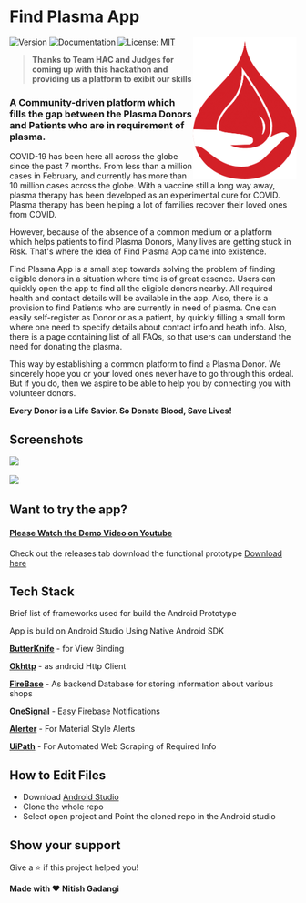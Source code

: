 <h1>Find Plasma App</h1>
<img alt="LOGO" align="right" height="250" src="./screenshots/logo.png" />
<p>
  <img alt="Version" src="https://img.shields.io/badge/version-1.0-blue.svg?cacheSeconds=2592000" />
  <a href="adsasd" target="_blank">
    <img alt="Documentation" src="https://img.shields.io/badge/documentation-yes-brightgreen.svg" />
  </a>
  <a href="#" target="_blank">
    <img alt="License: MIT" src="https://img.shields.io/badge/License-MIT-yellow.svg" />
  </a>
</p>

> **Thanks to Team HAC and Judges for coming up with this hackathon and providing us a platform to exibit our skills**

### A Community-driven platform which fills the gap between the Plasma Donors and Patients who are in requirement of plasma.

COVID-19 has been here all across the globe since the past 7 months. From less than a million cases in February, and currently has more than 10 million cases across the globe. With a vaccine still a long way away, plasma therapy has been developed as an experimental cure for COVID. Plasma therapy has been helping a lot of families recover their loved ones from COVID. 

However, because of the absence of a common medium or a platform which helps patients to find Plasma Donors, Many lives are getting stuck in Risk. That's where the idea of Find Plasma App came into existence.

Find Plasma App is a small step towards solving the problem of finding eligible donors in a situation where time is of great essence. Users can quickly open the app to find all the eligible donors nearby. All required health and contact details will be available in the app. Also, there is a provision to find Patients who are currently in need of plasma.
One can easily self-register as Donor or as a patient, by quickly filling a small form where one need to specify details about contact info and heath info.
Also, there is a page containing list of all FAQs, so that users can understand the need for donating the plasma.

This way by establishing a common platform to find a Plasma Donor. We sincerely hope you or your loved ones never have to go through this ordeal. But if you do, then we aspire to be able to help you by connecting you with volunteer donors.

**Every Donor is a Life Savior. So Donate Blood, Save Lives!**

## Screenshots
![](https://github.com/HAC-2020/NitishGadangi/blob/master/screenshots/ss1.jpg?raw=true)

![](https://github.com/HAC-2020/NitishGadangi/blob/master/screenshots/ss2.jpg?raw=true)

## Want to try the app?
#### [Please Watch the Demo Video on Youtube](https://www.youtube.com/watch?v=ciT8U4ZkG1M&feature=youtu.be)

Check out the releases tab download the functional prototype
[Download here](https://drive.google.com/file/d/1YfTz-NeSqCwC5yIuvsajGuamMAPr64n2/view?usp=sharing)

## Tech Stack
Brief list of frameworks used for build the Android Prototype

App is build on Android Studio Using Native Android SDK

**[ButterKnife](https://jakewharton.github.io/butterknife/)** - for View Binding

**[Okhttp](https://square.github.io/okhttp/)** - as android Http Client

**[FireBase](https://firebase.google.com/)** - As backend Database for storing information about various shops

**[OneSignal](https://onesignal.com/)** - Easy Firebase Notifications

**[Alerter](https://github.com/Tapadoo/Alerter)** - For Material Style Alerts

**[UiPath](https://www.uipath.com/)** - For Automated Web Scraping of Required Info

## How to Edit Files

* Download [Android Studio](https://developer.android.com/studio)
* Clone the whole repo
* Select open project and Point the cloned repo in the Android studio

## Show your support

Give a ⭐️ if this project helped you!


 **Made with ❤ Nitish Gadangi**


